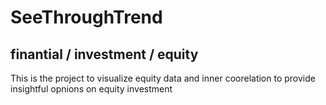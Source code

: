 # SeeThroughTrend
## finantial / investment / equity
This is the project to visualize equity data and inner coorelation to provide insightful opnions on equity investment
